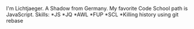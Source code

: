 I'm Lichtjaeger. A Shadow from Germany.
My favorite Code School path is JavaScript.
Skills:
*JS
*JQ
*AWL
*FUP
*SCL
*Killing history using git rebase
